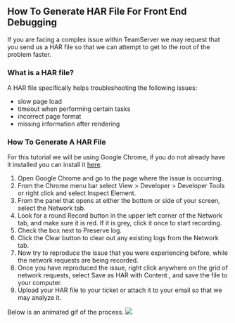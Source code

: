 ## How To Generate HAR File For Front End Debugging

If you are facing a complex issue within TeamServer we may request that you send us a HAR file so that we can attempt to get to the root of the problem faster. 

### What is a HAR file?
A HAR file specifically helps troubleshooting the following issues:
* slow page load
* timeout when performing certain tasks
* incorrect page format
* missing information after rendering


### How To Generate A HAR File

For this tutorial we will be using Google Chrome, if you do not already have it installed you can install it [here](https://www.google.com/chrome/browser/desktop/index.html).

1. Open Google Chrome and go to the page where the issue is occurring.
2. From the Chrome menu bar select View > Developer > Developer Tools or right click and select Inspect Element.
3. From the panel that opens at either the bottom or side of your screen, select the Network tab.
4. Look for a round Record button in the upper left corner of the Network tab, and make sure it is red. If it is grey, click it once to start recording.
5. Check the box next to Preserve log.
6. Click the Clear button to clear out any existing logs from the Network tab.
7. Now try to reproduce the issue that you were experiencing before, while the network requests are being recorded.
8. Once you have reproduced the issue, right click anywhere on the grid of network requests, select Save as HAR with Content , and save the file to your computer.
9. Upload your HAR file to your ticket or attach it to your email so that we may analyze it.


Below is an animated gif of the process.
<a href="assets/images/generatehar.gif" rel="lightbox" title="Generate HAR File"><img class="thumbnail" src="assets/images/generatehar.gif"/></a>



